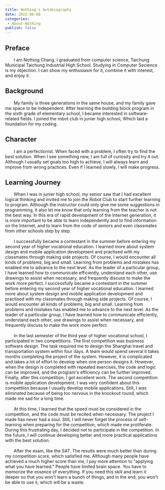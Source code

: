```yaml
---
title: Nothing's Autobiography
date: 2022-06-08
categories: 
 - About-Nothing
publish: false
---
```


## Preface
&emsp;&emsp;I am Nothing Chang. I graduated from computer science, Taichung Municipal Taichung Industrial High School. Studying in Computer Secience is my objection. I can show my enthusiasm for it, combine it with interest, and enjoy it.
	
## Background
&emsp;&emsp;My family is three generations in the same house, and my family gave me space to be independent. After learning the building block program in the sixth grade of elementary school, I became interested in software-related fields. I joined the robot club in junier high school, Which laid a foundation for my coding.

## Character
&emsp;&emsp;I am a perfectionist. When faced with a problem, I often try to find the best solution. When I see something new, I am full of curiosity and try it out. Although I usually set goals too high to achieve, I will always learn and improve from wrong practices. Even if I learned slowly, I will make progress. 

## Learning Journey
&emsp;&emsp;When I was in junier high school, my senior saw that I had excellent logical thinking and invited me to join the Robot Club to start further learning to program. Although the instructor could only give me some suggestions in programming, it also let me know that only learning from the teacher is not the best way. In this era of rapid development of the Internet generation, it is more important to be able to learn independently and to find information on the Internet, and to learn from the code of seniors and even classmates from other schools step by step.
<br/><br/>
&emsp;&emsp;I successfully became a contestant in the summer before entering my second year of higher vocational education. I learned more about system design and mobile application development and practised with my classmates through making side projects. Of course, I would encounter all kinds of problems, big and small. Learning from problems and mistakes has enabled me to advance to the next level. As the leader of a particular group, I have learned how to communicate efficiently, understand each other, use drawings to assist when necessary, and frequently discuss to make the work more perfect.
I successfully became a contestant in the summer before entering my second year of higher vocational education. I learned more about system design and mobile application development and practised with my classmates through making side projects. Of course, I would encounter all kinds of problems, big and small. Learning from problems and mistakes has enabled me to advance to the next level. As the leader of a particular group, I have learned how to communicate efficiently, understand each other, use drawings to assist when necessary, and frequently discuss to make the work more perfect.
<br/><br/>
&emsp;&emsp;In the last semester of the third year of higher vocational school, I participated in two competitions. The first competition was business software design. The task required me to design the Shanghai travel and transportation system within four days. A team would spend several it takes months completing the project of the system. However, it is complicated and takes a lot of effort to develop when one person designs it. However, when the design is completed with repeated exercises, the code and logic can be improved, and the program's efficiency can be further improved. Finally, after this competition, I got excellent work. The second competition is mobile application development. I was very confident about this competition because I usually develop mobile applications. Still, I was eliminated because of being too nervous in the knockout round, which made me sad for a long time.<br/><br/>
&emsp;&emsp;At this time, I learned that the speed must be considered in the competition, and the code must be recited when necessary. The project I made has never had a soul. Still, I will never forget the process of self-learning when preparing for the competition, which made me proliferate. During this frustrating day, I decided not to participate in the competition. In the future, I will continue developing better and more practical applications with the best solution.<br/><br/>
&emsp;&emsp;After the exam, like the SAT. The results were much better than during my competition score, which satisfied me. Although many people have achieved a much higher score than me, I pay more attention to "applying what you have learned." People have limited brain space. You have to memorize the essence of everything. If you need this skill and learn it deeper so that you won't learn a bunch of things, and in the end, you won't be able to use it, which will be a waste.